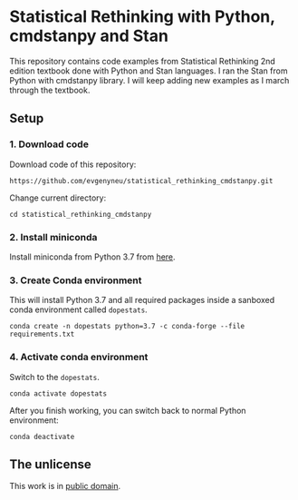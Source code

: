# Statistical Rethinking with Python, cmdstanpy and Stan

This repository contains code examples from Statistical Rethinking 2nd edition textbook done with Python and Stan languages. I ran the Stan from Python with cmdstanpy library. I will keep adding new examples as I march through the textbook.

## Setup

### 1. Download code

Download code of this repository:

```
https://github.com/evgenyneu/statistical_rethinking_cmdstanpy.git
```

Change current directory:

```
cd statistical_rethinking_cmdstanpy
```



### 2. Install miniconda

Install miniconda from Python 3.7 from [here](https://docs.conda.io/en/latest/miniconda.html).


### 3. Create Conda environment

This will install Python 3.7 and all required packages inside a sanboxed conda environment called `dopestats`.

```
conda create -n dopestats python=3.7 -c conda-forge --file requirements.txt
```

### 4. Activate conda environment

Switch to the `dopestats`.

```
conda activate dopestats
```

After you finish working, you can switch back to normal Python environment:

```
conda deactivate
```

## The unlicense

This work is in [public domain](LICENSE).
